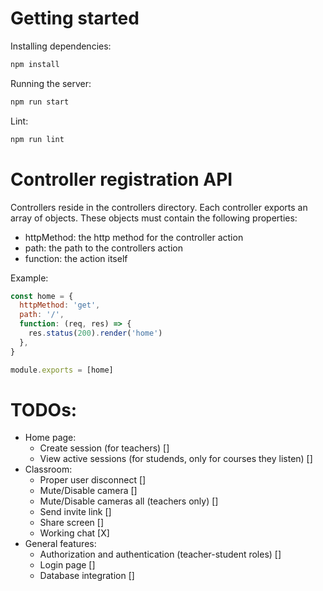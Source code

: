 # Getting started

Installing dependencies:

```bash
npm install
```

Running the server:

```bash
npm run start
```

Lint:

```bash
npm run lint
```

# Controller registration API

Controllers reside in the controllers directory. Each controller exports an array of objects. These objects must contain the following properties:

- httpMethod: the http method for the controller action
- path: the path to the controllers action
- function: the action itself

Example:

```javascript
const home = {
  httpMethod: 'get',
  path: '/',
  function: (req, res) => {
    res.status(200).render('home')
  },
}

module.exports = [home]
```

# TODOs:

- Home page:
  - Create session (for teachers) []
  - View active sessions (for studends, only for courses they listen) []
- Classroom:
  - Proper user disconnect []
  - Mute/Disable camera []
  - Mute/Disable cameras all (teachers only) []
  - Send invite link []
  - Share screen []
  - Working chat [X]
- General features:
  - Authorization and authentication (teacher-student roles) []
  - Login page []
  - Database integration []
